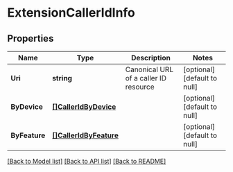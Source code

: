 # ExtensionCallerIdInfo

## Properties
Name | Type | Description | Notes
------------ | ------------- | ------------- | -------------
**Uri** | **string** | Canonical URL of a caller ID resource | [optional] [default to null]
**ByDevice** | [**[]CallerIdByDevice**](CallerIdByDevice.md) |  | [optional] [default to null]
**ByFeature** | [**[]CallerIdByFeature**](CallerIdByFeature.md) |  | [optional] [default to null]

[[Back to Model list]](../README.md#documentation-for-models) [[Back to API list]](../README.md#documentation-for-api-endpoints) [[Back to README]](../README.md)


